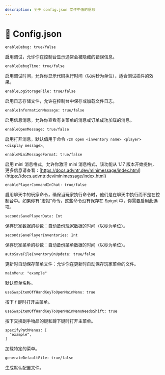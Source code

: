 ```yaml
---
description: 关于 config.json 文件中值的信息
---
```


# 🦬 Config.json

```
enableDebug: true/false
```

启用调试，允许你在控制台显示通常会被隐藏的错误信息。



```
enableDebugTime: true/false
```

启用调试时间，允许你显示代码执行时间（以纳秒为单位），适合测试插件的效果。



```
enableLogStorageFile: true/false
```

启用日志存储文件，允许在控制台中保存或加载文件日志。



```
enableInformationMessage: true/false
```

启用信息消息，允许你查看有关菜单的消息或订单成功加载的消息。



```
enableOpenMessage: true/false
```

启用打开消息，默认值用于命令 `/zm open <inventory name> <player> <display message>`。



```
enableMiniMessageFormat: true/false
```

启用 mini 消息格式，允许你激活 mini 消息格式，该功能从 1.17 版本开始提供，更多信息请查看：[https://docs.advntr.dev/minimessage/index.html](https://docs.advntr.dev/minimessage/index.html)



```
enablePlayerCommandInChat: true/false
```

启用聊天中的玩家命令，确保当玩家执行命令时，他们是在聊天中执行而不是在控制台中。如果你有“虚拟”命令，这些命令没有保存在 Spigot 中，你需要启用此选项。



```
secondsSavePlayerData: Int
```

保存玩家数据的秒数：自动备份玩家数据的时间（以秒为单位）。



```
secondsSavePlayerInventories: Int
```

保存玩家菜单的秒数：自动备份菜单数据的时间（以秒为单位）。



```
autoSaveFileInventoryOnUpdate: true/false
```

更新时自动保存菜单文件：允许你在更新时自动保存玩家菜单的文件。



```
mainMenu: "example"
```

默认菜单名称。



```
useSwapItemOffHandKeyToOpenMainMenu: true
```

按下 f 键时打开主菜单。



```
useSwapItemOffHandKeyToOpenMainMenuNeedsShift: true
```

按下交换副手物品的键和蹲下键时打开主菜单。



```
specifyPathMenus: [
  "example",
]
```

加载特定的菜单。



```
generateDefaultFile: true/false
```

生成默认配置文件。
